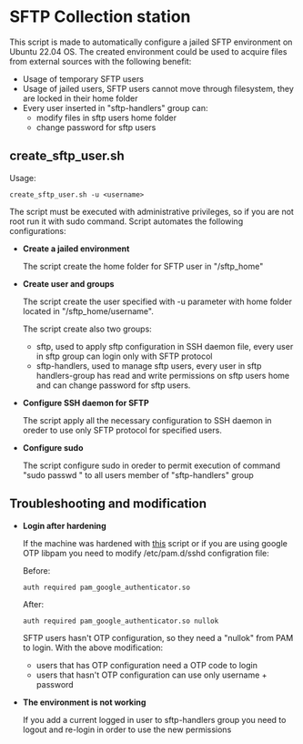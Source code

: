 # SFTP Collection station

This script is made to automatically configure a jailed SFTP environment on Ubuntu 22.04 OS. The created environment could be used to acquire files from external sources with the following benefit:

- Usage of temporary SFTP users
- Usage of jailed users, SFTP users cannot move through filesystem, they are locked in their home folder
- Every user inserted in "sftp-handlers" group can:
  - modify files in sftp users home folder
  - change password for sftp users

## create_sftp_user.sh

Usage:

```
create_sftp_user.sh -u <username>
```

The script must be executed with administrative privileges, so if you are not root run it with sudo command. Script automates the following configurations:

- **Create a jailed environment**
  
  The script create the home folder for SFTP user in "/sftp_home"

- **Create user and groups**
  
  The script create the user specified with -u parameter with home folder located in "/sftp_home/username".
  
  The script create also two groups:
  - sftp, used to apply sftp configuration in SSH daemon file, every user in sftp group can login only with SFTP protocol
  - sftp-handlers, used to manage sftp users, every user in sftp handlers-group has read and write permissions on sftp users home and can change password for sftp users.  
  
- **Configure SSH daemon for SFTP**
  
  The script apply all the necessary configuration to SSH daemon in oreder to use only SFTP protocol for specified users.
  
- **Configure sudo**
  
  The script configure sudo in oreder to permit execution of command "sudo passwd <sftp user username>" to all users member of "sftp-handlers" group

## Troubleshooting and modification

- **Login after hardening**
  
  If the machine was hardened with [this](https://github.com/cardinsou/Ubuntu-22.04-hardening) script or if you are using google OTP libpam you need to modify /etc/pam.d/sshd configration file:
  
  Before:
  ```
  auth required pam_google_authenticator.so
  ```
  After:
  ```
  auth required pam_google_authenticator.so nullok
  ``` 
  SFTP users hasn't OTP configuration, so they need a "nullok" from PAM to login. With the above modification:
  - users that has OTP configuration need a OTP code to login
  - users that hasn't OTP configuration can use only username + password

- **The environment is not working**

  If you add a current logged in user to sftp-handlers group you need to logout and re-login in order to use the new permissions
